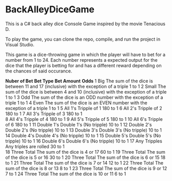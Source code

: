 # BackAlleyDiceGame

This is a C# back alley dice Console Game inspired by the movie Tenacious D.

To play the game, you can clone the repo, compile, and run the project in Visual Studio. 

This game is a dice-throwing game in which the player will have to bet for a number from 1 to 24. Each number represents a expected output for the dice
that the player is betting for and has a different reward depending on the chances of said occurance. 


**Nuber of Bet**        **Bet Type**              **Bet Amount**                                                                                    **Odds**
1                        Big                     The sum of the dice is between 11 and 17 (inclusive) with the exception of a triple               1 to 1
2                        Small                   The sum of the dice is between 4 and 10 (inclusive) with the exception of a triple                1 to 1
3                        Odd                     The sum of the dice is an ODD number with the exception of a triple                               1 to 1
4                        Even                    The sum of the dice is an EVEN number with the exception of a triple                              1 to 1
5                        All 1's                 Tripple of 1                                                                                      180 to 1
6                        All 2's                 Tripple of 2                                                                                      180 to 1
7                        All 3's                 Tripple of 3                                                                                      180 to 1                                                                                         
8                        All 4's                 Tripple of 4                                                                                      180 to 1
9                        All 5's                 Tripple of 5                                                                                      180 to 1
10                       All 6's                 Tripple of 6                                                                                      180 to 1
11                       Double 1's              Double 1's (No tripple)                                                                           10 to 1
12                       Double 2's              Double 2's (No tripple)                                                                           10 to 1
13                       Double 3's              Double 3's (No tripple)                                                                           10 to 1
14                       Double 4's              Double 4's (No tripple)                                                                           10 to 1
15                       Double 5's              Double 5's (No tripple)                                                                           10 to 1
16                       Double 6's              Double 6's (No tripple)                                                                           10 to 1
17                       Any Tripples            Any triples are rolled                                                                            30 to 1        
18                       Three Total             The sum of the dice is 4 or 17                                                                    60 to 1
19                       Three Total             The sum of the dice is 5 or 16                                                                    30 to 1
20                       Three Total             The sum of the dice is 6 or 15                                                                    18 to 1
21                       Three Total             The sum of the dice is 7 or 14                                                                    12 to 1
22                       Three Total             The sum of the dice is 8 or 13                                                                    8 to 1
23                       Three Total             The sum of the dice is 9 or 12                                                                    7 to 1
24                       Three Total             The sum of the dice is 10 or 11                                                                   6 to 1



